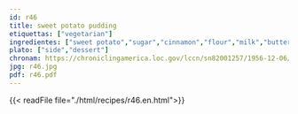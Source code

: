 ```yaml
---
id: r46
title: sweet potato pudding
etiquettas: ["vegetarian"]
ingredientes: ["sweet potato","sugar","cinnamon","flour","milk","butter","egg","salt"]
plato: ["side","dessert"]
chronam: https://chroniclingamerica.loc.gov/lccn/sn82001257/1956-12-06/ed-1/seq-5/
jpg: r46.jpg
pdf: r46.pdf
---
```


{{< readFile file="./html/recipes/r46.en.html">}}